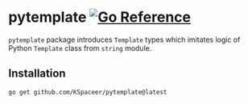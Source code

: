 # pytemplate [![Go Reference](https://pkg.go.dev/badge/github.com/KSpaceer/pytemplate.svg)](https://pkg.go.dev/github.com/KSpaceer/pytemplate)

```pytemplate``` package introduces ```Template``` types which imitates logic of Python ```Template``` class from ```string``` module.

## Installation

```go get github.com/KSpaceer/pytemplate@latest```
